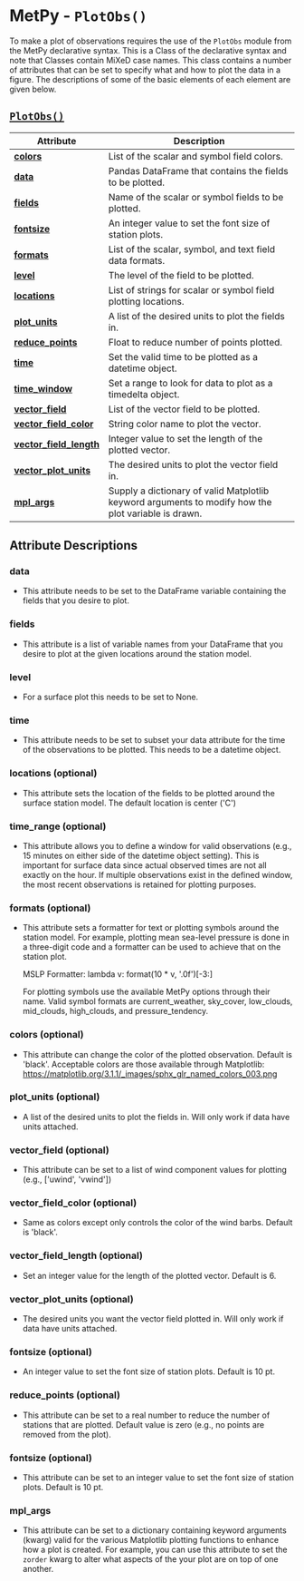 # MetPy - `PlotObs()`

To make a plot of observations requires the use of the `PlotObs` module from the MetPy declarative
syntax. This is a Class of the declarative syntax and note that Classes contain MiXeD case names. This class
contains a number of attributes that can be set to specify what and how to plot the data in a figure. The descriptions of some of the basic
elements of each element are given below.

## <a href="https://unidata.github.io/MetPy/latest/api/generated/metpy.plots.PlotObs.html#metpy.plots.PlotObs" target="_blank">`PlotObs()`</a>
  | Attribute | Description |
  | - | - |
  | <a href="https://unidata.github.io/MetPy/latest/api/generated/metpy.plots.PlotObs.html#metpy.plots.PlotObs.colors" target="_blank">**colors**</a> | List of the scalar and symbol field colors. |
  | <a href="https://unidata.github.io/MetPy/latest/api/generated/metpy.plots.PlotObs.html#metpy.plots.PlotObs.data" target="_blank">**data**</a> | Pandas DataFrame that contains the fields to be plotted. |
  | <a href="https://unidata.github.io/MetPy/latest/api/generated/metpy.plots.PlotObs.html#metpy.plots.PlotObs.fields" target="_blank">**fields**</a> | Name of the scalar or symbol fields to be plotted. |
  | <a href="https://unidata.github.io/MetPy/latest/api/generated/metpy.plots.PlotObs.html#metpy.plots.PlotObs.fontsize" target="_blank">**fontsize**</a> | An integer value to set the font size of station plots. |
  | <a href="https://unidata.github.io/MetPy/latest/api/generated/metpy.plots.PlotObs.html#metpy.plots.PlotObs.formats" target="_blank">**formats**</a> | List of the scalar, symbol, and text field data formats. |
  | <a href="https://unidata.github.io/MetPy/latest/api/generated/metpy.plots.PlotObs.html#metpy.plots.PlotObs.level" target="_blank">**level**</a> | The level of the field to be plotted. |
  | <a href="https://unidata.github.io/MetPy/latest/api/generated/metpy.plots.PlotObs.html#metpy.plots.PlotObs.locations" target="_blank">**locations**</a> | List of strings for scalar or symbol field plotting locations. |
  | <a href="https://unidata.github.io/MetPy/latest/api/generated/metpy.plots.PlotObs.html#metpy.plots.PlotObs.plot_units" target="_blank">**plot_units**</a> | A list of the desired units to plot the fields in. |
  | <a href="https://unidata.github.io/MetPy/latest/api/generated/metpy.plots.PlotObs.html#metpy.plots.PlotObs.reduce_points" target="_blank">**reduce_points**</a> | Float to reduce number of points plotted. |
  | <a href="https://unidata.github.io/MetPy/latest/api/generated/metpy.plots.PlotObs.html#metpy.plots.PlotObs.time" target="_blank">**time**</a> | Set the valid time to be plotted as a datetime object. |
  | <a href="https://unidata.github.io/MetPy/latest/api/generated/metpy.plots.PlotObs.html#metpy.plots.PlotObs.time_window" target="_blank">**time_window**</a> | Set a range to look for data to plot as a timedelta object. |
  | <a href="https://unidata.github.io/MetPy/latest/api/generated/metpy.plots.PlotObs.html#metpy.plots.PlotObs.vector_field" target="_blank">**vector_field**</a> | List of the vector field to be plotted. |
  | <a href="https://unidata.github.io/MetPy/latest/api/generated/metpy.plots.PlotObs.html#metpy.plots.PlotObs.vector_field_color" target="_blank">**vector_field_color**</a> | String color name to plot the vector. |
  | <a href="https://unidata.github.io/MetPy/latest/api/generated/metpy.plots.PlotObs.html#metpy.plots.PlotObs.vector_field_length" target="_blank">**vector_field_length**</a> | Integer value to set the length of the plotted vector. |
  | <a href="https://unidata.github.io/MetPy/latest/api/generated/metpy.plots.PlotObs.html#metpy.plots.PlotObs.vector_plot_units" target="_blank">**vector_plot_units**</a> | The desired units to plot the vector field in. |
  | <a href="https://unidata.github.io/MetPy/latest/api/generated/metpy.plots.PlotObs.html#metpy.plots.PlotObs.mpl_args" target="_blank">**mpl_args**</a> | Supply a dictionary of valid Matplotlib keyword arguments to modify how the plot variable is drawn. |

## Attribute Descriptions

### **data**
  *  This attribute needs to be set to the DataFrame variable containing the fields that you desire to plot.

### **fields**
  * This attribute is a list of variable names from your DataFrame that you
    desire to plot at the given locations around the station model.

### **level**
  * For a surface plot this needs to be set to None.

### **time**
  * This attribute needs to be set to subset your data attribute for the
    time of the observations to be plotted. This needs to be a datetime
    object.

### **locations (optional)**
  * This attribute sets the location of the fields to be plotted around the
    surface station model. The default location is center ('C')

### **time_range (optional)**
  * This attribute allows you to define a window for valid observations
    (e.g., 15 minutes on either side of the datetime object setting). This
    is important for surface data since actual observed times are not all
    exactly on the hour. If multiple observations exist in the defined
    window, the most recent observations is retained for plotting
    purposes.

### **formats (optional)**
  * This attribute sets a formatter for text or plotting symbols around
    the station model. For example, plotting mean sea-level pressure is
    done in a three-digit code and a formatter can be used to achieve that
    on the station plot.

    MSLP Formatter: lambda v: format(10 \* v, \'.0f\')\[-3:\]

    For plotting symbols use the available MetPy options through their
    name. Valid symbol formats are current_weather, sky_cover, low_clouds,
    mid_clouds, high_clouds, and pressure_tendency.

### **colors (optional)**
  * This attribute can change the color of the plotted observation.
    Default is 'black'. Acceptable colors are those available through
    Matplotlib:
    <https://matplotlib.org/3.1.1/_images/sphx_glr_named_colors_003.png>

### **plot_units (optional)**
  * A list of the desired units to plot the fields in. Will only work if
    data have units attached.

### **vector_field (optional)**
  * This attribute can be set to a list of wind component values for
    plotting (e.g., ['uwind', 'vwind'])

### **vector_field_color (optional)**
  * Same as colors except only controls the color of the wind barbs.
    Default is 'black'.

### **vector_field_length (optional)**
  * Set an integer value for the length of the plotted vector. Default is 6.

### **vector_plot_units (optional)**
  * The desired units you want the vector field plotted in. Will only work
    if data have units attached.

### **fontsize (optional)**
  * An integer value to set the font size of station plots. Default is 10 pt.

### **reduce_points (optional)**
  * This attribute can be set to a real number to reduce the number of
    stations that are plotted. Default value is zero (e.g., no points are
    removed from the plot).

### **fontsize (optional)**
  * This attribute can be set to an integer value to set the font size of
    station plots. Default is 10 pt.

### **mpl_args**
* This attribute can be set to a dictionary containing keyword arguments (kwarg)
  valid for the various Matplotlib plotting functions to enhance how a plot is
  created. For example, you can use this attribute to set the `zorder` kwarg to
  alter what aspects of the your plot are on top of one another.